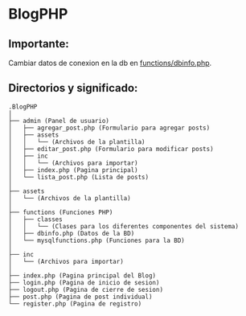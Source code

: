 # BlogPHP
## Importante:
Cambiar datos de conexion en la db en [functions/dbinfo.php](https://github.com/paula4/BlogPHP/blob/master/functions/dbinfo.php).

## Directorios y significado:
    .BlogPHP
    │
    ├── admin (Panel de usuario)
    │   ├── agregar_post.php (Formulario para agregar posts)
    │   ├── assets
    │   │   └── (Archivos de la plantilla)
    │   ├── editar_post.php (Formulario para modificar posts)
    │   ├── inc
    │   │   └── (Archivos para importar)
    │   ├── index.php (Pagina principal)
    │   └── lista_post.php (Lista de posts)
    │
    ├── assets
    │   └── (Archivos de la plantilla)
    │
    ├── functions (Funciones PHP)
    │   ├── classes
    │   │   └── (Clases para los diferentes componentes del sistema)
    │   ├── dbinfo.php (Datos de la BD)
    │   └── mysqlfunctions.php (Funciones para la BD)
    │
    ├── inc
    │   └── (Archivos para importar)
    │
    ├── index.php (Pagina principal del Blog)
    ├── login.php (Pagina de inicio de sesion)
    ├── logout.php (Pagina de cierre de sesion)
    ├── post.php (Pagina de post individual)
    └── register.php (Pagina de registro)
